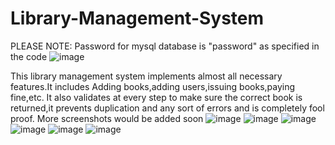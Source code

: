 
# Library-Management-System
PLEASE NOTE: Password for mysql database is "password" as specified in the code
![image](https://github.com/SundarakrishnanN/Library-Management-System/assets/72200790/c584d4fe-4e83-4c31-a2f3-1a866dab4997)

This library management system implements almost all necessary features.It includes Adding books,adding users,issuing books,paying fine,etc.
It also validates at every step to make sure the correct book is returned,it prevents duplication and any sort of errors and is completely fool proof.
More screenshots would be added soon
![image](https://github.com/SundarakrishnanN/Library-Management-System/assets/72200790/8feea335-8881-4880-99f2-6b5b07089016)
![image](https://github.com/SundarakrishnanN/Library-Management-System/assets/72200790/c192d238-b31c-4c13-8df7-929f8bdb90eb)
![image](https://github.com/SundarakrishnanN/Library-Management-System/assets/72200790/d1f77c23-9315-4ee1-b8de-4d8af7a08b80)
![image](https://github.com/SundarakrishnanN/Library-Management-System/assets/72200790/8a9fb2cf-b377-43d5-a653-d1ddc5b40e5f)
![image](https://github.com/SundarakrishnanN/Library-Management-System/assets/72200790/a6ac9f05-2cf8-4877-9908-b4ed45ed6d50)
![image](https://github.com/SundarakrishnanN/Library-Management-System/assets/72200790/0927d243-8122-41e0-93f2-659b0ebb4398)
